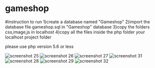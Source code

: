 # gameshop
#instruction to run
1)create a database named "Gameshop"
2)import the database file gameshop.sql in "Gameshop" database
3)copy the folders css,image,js in localhost
4)copy all the files inside the php folder your localhost project folder

please use php version 5.6 or less 

![screenshot 25](https://user-images.githubusercontent.com/46001681/50267809-7cd7fa00-044e-11e9-895a-4d01fea0d21c.png)
![screenshot 26](https://user-images.githubusercontent.com/46001681/50267817-87928f00-044e-11e9-9494-d0f5de5d99eb.png)
![screenshot 27](https://user-images.githubusercontent.com/46001681/50267836-924d2400-044e-11e9-9dd9-7c1edb650a35.png)
![screenshot 31](https://user-images.githubusercontent.com/46001681/50267845-9ed17c80-044e-11e9-84b4-a253a6f0d90a.png)
![screenshot 28](https://user-images.githubusercontent.com/46001681/50267849-a4c75d80-044e-11e9-844a-e836857609a2.png)
![screenshot 29](https://user-images.githubusercontent.com/46001681/50267854-a85ae480-044e-11e9-9435-df2419778b4b.png)
![screenshot 32](https://user-images.githubusercontent.com/46001681/50267856-ac870200-044e-11e9-9274-d48a063e3da9.png)
